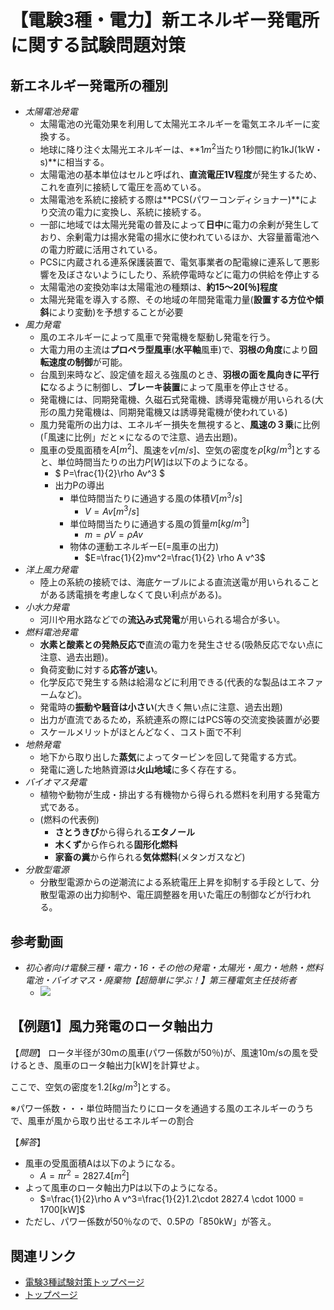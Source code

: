 # 【電験3種・電力】新エネルギー発電所に関する試験問題対策

## 新エネルギー発電所の種別

- *太陽電池発電*
    - 太陽電池の光電効果を利用して太陽光エネルギーを電気エネルギーに変換する。
    - 地球に降り注ぐ太陽光エネルギーは、**$1m^2$当たり1秒間に約1kJ(1kW・s)**に相当する。
    - 太陽電池の基本単位はセルと呼ばれ、**直流電圧1V程度**が発生するため、これを直列に接続して電圧を高めている。
    - 太陽電池を系統に接続する際は**PCS(パワーコンディショナー)**により交流の電力に変換し、系統に接続する。
    - 一部に地域では太陽光発電の普及によって**日中**に電力の余剰が発生しており、余剰電力は揚水発電の揚水に使われているほか、大容量蓄電池への電力貯蔵に活用されている。
    - PCSに内蔵される連系保護装置で、電気事業者の配電線に連系して悪影響を及ぼさないようにしたり、系統停電時などに電力の供給を停止する
    - 太陽電池の変換効率は太陽電池の種類は、**約15〜20[％]程度**
    - 太陽光発電を導入する際、その地域の年間発電電力量(**設置する方位や傾斜**により変動)を予想することが必要
- *風力発電*
    - 風のエネルギーによって風車で発電機を駆動し発電を行う。
    - 大電力用の主流は**プロペラ型風車**(**水平軸**風車)で、**羽根の角度**により**回転速度の制御**が可能。
    - 台風到来時など、設定値を超える強風のとき、**羽根の面を風向きに平行に**なるように制御し、**ブレーキ装置**によって風車を停止させる。
    - 発電機には、同期発電機、久磁石式発電機、誘導発電機が用いられる(大形の風力発電機は、同期発電機又は誘導発電機が使われている)
    - 風力発電所の出力は、エネルギー損失を無視すると、**風速の３乗**に比例(「風速に比例」だと✗になるので注意、過去出題)。
    - 風車の受風面積を$A[m^2]$、風速を$v[m/s]$、空気の密度を$\rho[kg/m^3]$とすると、単位時間当たりの出力$P[W]$は以下のようになる。
        - $ P=\frac{1}{2}\rho Av^3 $ 
        - 出力Pの導出
            - 単位時間当たりに通過する風の体積$V[m^3/s]$
                - $V=Av[m^3/s]$
            - 単位時間当たりに通過する風の質量$m[kg/m^3]$
                - $m = \rho V = \rho Av$
            - 物体の運動エネルギーE(=風車の出力)
                - $E=\frac{1}{2}mv^2=\frac{1}{2} \rho A v^3$
- *洋上風力発電*
    - 陸上の系統の接続では、海底ケーブルによる直流送電が用いられることがある誘電損を考慮しなくて良い利点がある)。
- *小水力発電*
    - 河川や用水路などでの**流込み式発電**が用いられる場合が多い。
- *燃料電池発電*
    - **水素と酸素との発熱反応で**直流の電力を発生させる(吸熱反応でない点に注意、過去出題)。
    - 負荷変動に対する**応答が速い**。
    - 化学反応で発生する熱は給湯などに利用できる(代表的な製品はエネファームなど)。
    - 発電時の**振動や騒音は小さい**(大きく無い点に注意、過去出題)
   - 出力が直流であるため，系統連系の際にはPCS等の交流変換装置が必要
   - スケールメリットがほとんどなく、コスト面で不利
- *地熱発電*
    - 地下から取り出した**蒸気**によってタービンを回して発電する方式。
    - 発電に適した地熱資源は**火山地域**に多く存在する。
- *バイオマス発電*
    - 植物や動物が生成・排出する有機物から得られる燃料を利用する発電方式である。
    - (燃料の代表例)
        - **さとうきび**から得られる**エタノール**
        - **木くず**から作られる**固形化燃料**
        - **家畜の糞**から作られる**気体燃料**(メタンガスなど)
- *分散型電源*
    - 分散型電源からの逆潮流による系統電圧上昇を抑制する手段として、分散型電源の出力抑制や、電圧調整器を用いた電圧の制御などが行われる。

## 参考動画

- *初心者向け電験三種・電力・16・その他の発電・太陽光・風力・地熱・燃料電池・バイオマス・廃棄物【超簡単に学ぶ！】第三種電気主任技術者*
    - [![](https://img.youtube.com/vi/_5Px6t7VJJQ/0.jpg)](https://www.youtube.com/watch?v=_5Px6t7VJJQ)


## 【例題1】風力発電のロータ軸出力

【*問題*】
ロータ半径が30mの風車(パワー係数が50％)が、風速10m/sの風を受けるとき、風車のロータ軸出力[kW]を計算せよ。

ここで、空気の密度を$1.2[kg/m^3]$とする。

※パワー係数・・・単位時間当たりにロータを通過する風のエネルギーのうちで、風車が風から取り出せるエネルギーの割合

【*解答*】

- 風車の受風面積Aは以下のようになる。
    - $A=\pi r^2=2827.4 [m^2]$
- よって風車のロータ軸出力Pは以下のようになる。
    - $=\frac{1}{2}\rho A v^3=\frac{1}{2}1.2\cdot 2827.4 \cdot 1000 = 1700[kW]$
- ただし、パワー係数が50％なので、0.5Pの「850kW」が答え。



## 関連リンク

- [電験3種試験対策トップページ](../index.md)
- [トップページ](../../../index.md)